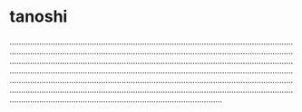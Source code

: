 # tanoshi
.....................................................................................................................................................................................................................................................................................................................................................................................................................................................................................................................................................................................................................................................................................................................................................................................................................................................................